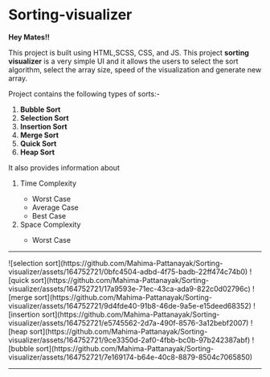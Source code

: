# Sorting-visualizer
<b>Hey Mates!!</b><br>
<p>This project is built using HTML,SCSS, CSS, and JS. This project <b>sorting visualizer</b> is a very simple UI and it allows the users to select the sort algorithm, select the array size, speed of the visualization and generate new array.</p>
<p>Project contains the following types of sorts:-</p>
<ol><li><b>Bubble Sort</b></li>
  <li><b>Selection Sort</b></li>
  <li><b>Insertion Sort</b></li>
  <li><b>Merge Sort</b></li>
  <li><b>Quick Sort</b></li>
  <li><b>Heap Sort</b></li>
</ol>
<p>It also provides information about </p>
<ol> <li>Time Complexity</li>
  <ul >
    <li>Worst Case</li>
    <li>Average Case</li>
    <li>Best Case</li>
  </ul>
  <li>Space Complexity</li>
  <ul><li>Worst Case</li></ul>
</ol>
<hr>
![selection sort](https://github.com/Mahima-Pattanayak/Sorting-visualizer/assets/164752721/0bfc4504-adbd-4f75-badb-22ff474c74b0)
![quick sort](https://github.com/Mahima-Pattanayak/Sorting-visualizer/assets/164752721/17a9593e-71ec-43ca-ada9-822c0d02796c)
![merge sort](https://github.com/Mahima-Pattanayak/Sorting-visualizer/assets/164752721/9d4fde40-91b8-46de-9a5e-e15deed68352)
![insertion sort](https://github.com/Mahima-Pattanayak/Sorting-visualizer/assets/164752721/e5745562-2d7a-490f-8576-3a12bebf2007)
![heap sort](https://github.com/Mahima-Pattanayak/Sorting-visualizer/assets/164752721/9ce3350d-2af0-4fbb-bc0b-97b242387abf)
![bubble sort](https://github.com/Mahima-Pattanayak/Sorting-visualizer/assets/164752721/7e169174-b64e-40c8-8879-8504c7065850)

<hr>

